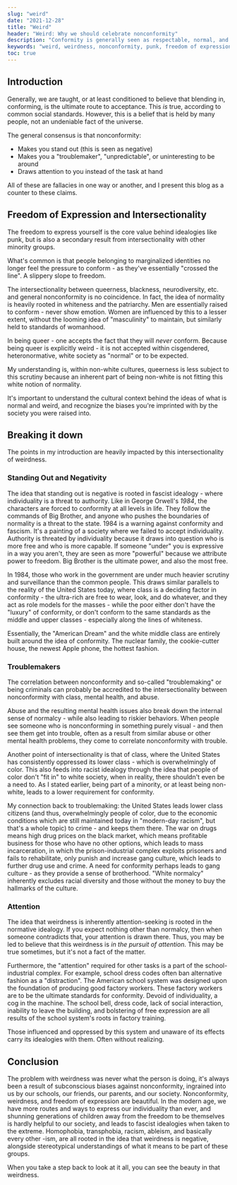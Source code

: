 ```yaml
---
slug: "weird"
date: "2021-12-28"
title: "Weird"
header: "Weird: Why we should celebrate nonconformity"
description: "Conformity is generally seen as respectable, normal, and accepted within our society. Let's take a step back to analyze this."
keywords: "weird, weirdness, nonconformity, punk, freedom of expression, fascism, social justice"
toc: true
---
```


## Introduction

Generally, we are taught, or at least conditioned to believe that blending in, conforming, is the ultimate route to acceptance. This _is_ true, according to common social standards. However, this is a belief that is held by many people, not an undeniable fact of the universe.

The general consensus is that nonconformity:

- Makes you stand out (this is seen as negative)
- Makes you a "troublemaker", "unpredictable", or uninteresting to be around
- Draws attention to you instead of the task at hand

All of these are fallacies in one way or another, and I present this blog as a counter to these claims.

## Freedom of Expression and Intersectionality

The freedom to express yourself is the core value behind idealogies like punk, but is also a secondary result from intersectionality with other minority groups.

What's common is that people belonging to marginalized identities no longer feel the pressure to conform - as they've essentially "crossed the line". A slippery slope to freedom.

The intersectionality between queerness, blackness, neurodiversity, etc. and general nonconformity is no coincidence. In fact, the idea of normality is heavily rooted in whiteness and the patriarchy. Men are essentially raised to conform - never show emotion. Women are influenced by this to a lesser extent, without the looming idea of "masculinity" to maintain, but similarly held to standards of womanhood.

In being queer - one accepts the fact that they will _never_ conform. Because being queer is explicitly weird - it is not accepted within cisgendered, heteronormative, white society as "normal" or to be expected.

My understanding is, within non-white cultures, queerness is less subject to this scrutiny because an inherent part of being non-white is not fitting this white notion of normality.

It's important to understand the cultural context behind the ideas of what is normal and weird, and recognize the biases you're imprinted with by the society you were raised into.

## Breaking it down

The points in my introduction are heavily impacted by this intersectionality of weirdness.

### Standing Out and Negativity

The idea that standing out is negative is rooted in fascist idealogy - where individuality is a threat to authority. Like in George Orwell's _1984_, the characters are forced to conformity at all levels in life. They follow the commands of Big Brother, and anyone who pushes the boundaries of normality is a threat to the state. 1984 is a warning against conformity and fascism. It's a painting of a society where we failed to accept individuality. Authority is threated by individuality because it draws into question who is more free and who is more capable. If someone "under" you is expressive in a way you aren't, they are seen as more "powerful" because we attribute power to freedom. Big Brother is the ultimate power, and also the most free.

In 1984, those who work in the government are under much heavier scrutiny and surveillance than the common people. This draws similar parallels to the reality of the United States today, where class is a deciding factor in conformity - the ultra-rich are free to wear, look, and do whatever, and they act as role models for the masses - while the poor either don't have the "luxury" of conformity, or don't conform to the same standards as the middle and upper classes - especially along the lines of whiteness.

Essentially, the "American Dream" and the white middle class are entirely built around the idea of conformity. The nuclear family, the cookie-cutter house, the newest Apple phone, the hottest fashion.

### Troublemakers

The correlation between nonconformity and so-called "troublemaking" or being criminals can probably be accredited to the intersectionality between nonconformity with class, mental health, and abuse.

Abuse and the resulting mental health issues also break down the internal sense of normalcy - while also leading to riskier behaviors. When people see someone who is nonconforming in something purely visual - and then see them get into trouble, often as a result from similar abuse or other mental health problems, they come to correlate nonconformity with trouble.

Another point of intersectionality is that of class, where the United States has consistently oppressed its lower class - which is overwhelmingly of color. This also feeds into racist idealogy through the idea that people of color don't "fit in" to white society, when in reality, there shouldn't even be a need to. As I stated earlier, being part of a minority, or at least being non-white, leads to a lower requirement for conformity.

My connection back to troublemaking: the United States leads lower class citizens (and thus, overwhelmingly people of color, due to the economic conditions which are still maintained today in "modern-day racism", but that's a whole topic) to crime - and keeps them there. The war on drugs means high drug prices on the black market, which means profitable business for those who have no other options, which leads to mass incarceration, in which the prison-industrial complex exploits prisoners and fails to rehabilitate, only punish and increase gang culture, which leads to further drug use and crime. A need for conformity perhaps leads to gang culture - as they provide a sense of brotherhood. "White normalcy" inherently excludes racial diversity and those without the money to buy the hallmarks of the culture.

### Attention

The idea that weirdness is inherently attention-seeking is rooted in the normative idealogy. If you expect nothing other than normalcy, then when someone contradicts that, your attention is drawn there. Thus, you may be led to believe that this weirdness is _in the pursuit of attention_. This may be true sometimes, but it's not a fact of the matter.

Furthermore, the "attention" required for other tasks is a part of the school-industrial complex. For example, school dress codes often ban alternative fashion as a "distraction". The American school system was designed upon the foundation of producing good factory workers. These factory workers are to be the ultimate standards for conformity. Devoid of individuality, a cog in the machine. The school bell, dress code, lack of social interaction, inability to leave the building, and bolstering of free expression are all results of the school system's roots in factory training.

Those influenced and oppressed by this system and unaware of its effects carry its idealogies with them. Often without realizing.

## Conclusion

The problem with weirdness was never what the person is doing, it's always been a result of subconscious biases against nonconformity, ingrained into us by our schools, our friends, our parents, and our society. Nonconformity, weirdness, and freedom of expression are beautiful. In the modern age, we have more routes and ways to express our individuality than ever, and shunning generations of children away from the freedom to be themselves is hardly helpful to our society, and leads to fascist idealogies when taken to the extreme. Homophobia, transphobia, racism, ableism, and basically every other -ism, are all rooted in the idea that weirdness is negative, alongside stereotypical understandings of what it means to be part of these groups.

When you take a step back to look at it all, you can see the beauty in that weirdness.
